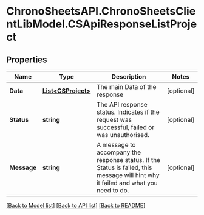 # ChronoSheetsAPI.ChronoSheetsClientLibModel.CSApiResponseListProject
## Properties

Name | Type | Description | Notes
------------ | ------------- | ------------- | -------------
**Data** | [**List&lt;CSProject&gt;**](CSProject.md) | The main Data of the response | [optional] 
**Status** | **string** | The API response status. Indicates if the request was successful, failed or was unauthorised. | [optional] 
**Message** | **string** | A message to accompany the response status.  If the Status is failed, this message will hint why it failed and what you need to do. | [optional] 

[[Back to Model list]](../README.md#documentation-for-models) [[Back to API list]](../README.md#documentation-for-api-endpoints) [[Back to README]](../README.md)

